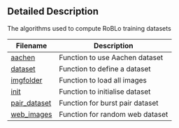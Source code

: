 ## Detailed Description
The algorithms used to compute RoBLo training datasets

| Filename | Description |  
| ---------| ----------- |
| [aachen](/datasets/aachen.py) | Function to use Aachen dataset |
| [dataset](/datasets/dataset.py) | Function to define a dataset |
| [imgfolder](/datasets/imgfolder.py) | Function to load all images |
| [init](/datasets/__init__.py) | Function to initialise dataset |
| [pair_dataset](/datasets/pair_dataset.py) | Function for burst pair dataset |
| [web_images](/datasets/web_images.py) | Function for random web dataset |
